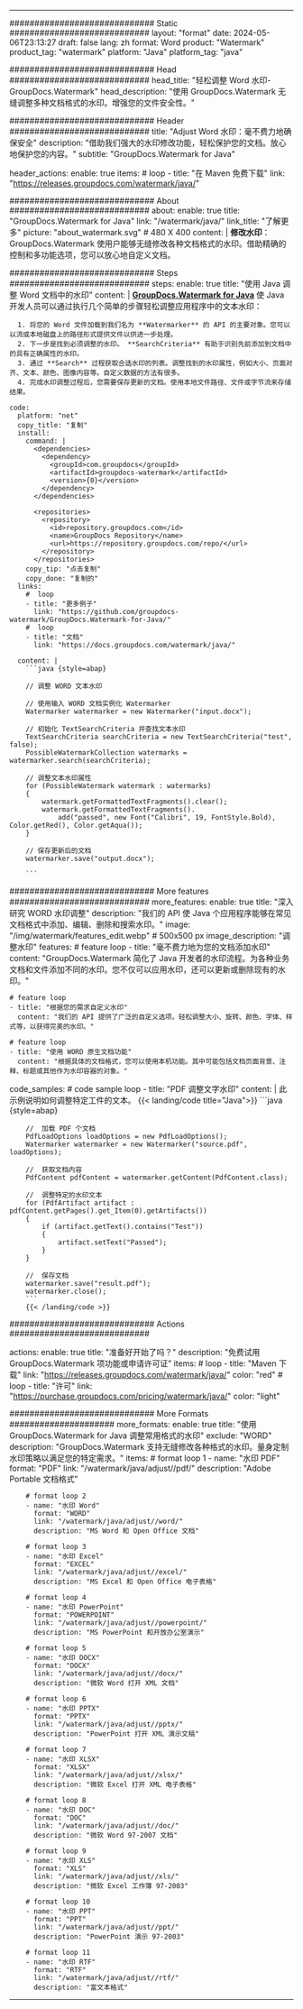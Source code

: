 
---
############################# Static ############################
layout: "format"
date:  2024-05-06T23:13:27
draft: false
lang: zh
format: Word
product: "Watermark"
product_tag: "watermark"
platform: "Java"
platform_tag: "java"

############################# Head ############################
head_title: "轻松调整 Word 水印-GroupDocs.Watermark"
head_description: "使用 GroupDocs.Watermark 无缝调整多种文档格式的水印。增强您的文件安全性。"

############################# Header ############################
title: "Adjust Word 水印：毫不费力地确保安全" 
description: "借助我们强大的水印修改功能，轻松保护您的文档。放心地保护您的内容。"
subtitle: "GroupDocs.Watermark for Java" 

header_actions:
  enable: true
  items:
    #  loop
    - title: "在 Maven 免费下载"
      link: "https://releases.groupdocs.com/watermark/java/"
      
############################# About ############################
about:
    enable: true
    title: "GroupDocs.Watermark for Java"
    link: "/watermark/java/"
    link_title: "了解更多"
    picture: "about_watermark.svg" # 480 X 400
    content: |
       **修改水印**：GroupDocs.Watermark 使用户能够无缝修改各种文档格式的水印。借助精确的控制和多功能选项，您可以放心地自定义文档。

############################# Steps ############################
steps:
    enable: true
    title: "使用 Java 调整 Word 文档中的水印"
    content: |
      **[GroupDocs.Watermark for Java](https://products.groupdocs.com/watermark/java/)** 使 Java 开发人员可以通过执行几个简单的步骤轻松调整应用程序中的文本水印：
      
      1. 将您的 Word 文件加载到我们名为 **Watermarker** 的 API 的主要对象。您可以以流或本地磁盘上的路径形式提供文件以供进一步处理。
      2. 下一步是找到必须调整的水印。 **SearchCriteria** 有助于识别先前添加到文档中的具有正确属性的水印。
      3. 通过 **Search** 过程获取合适水印的列表。调整找到的水印属性，例如大小、页面对齐、文本、颜色、图像内容等。自定义数据的方法有很多。
      4. 完成水印调整过程后，您需要保存更新的文档。使用本地文件路径、文件或字节流来存储结果。
   
    code:
      platform: "net"
      copy_title: "复制"
      install:
        command: |
          <dependencies>
            <dependency>
              <groupId>com.groupdocs</groupId>
              <artifactId>groupdocs-watermark</artifactId>
              <version>{0}</version>
            </dependency>
          </dependencies>

          <repositories>
            <repository>
              <id>repository.groupdocs.com</id>
              <name>GroupDocs Repository</name>
              <url>https://repository.groupdocs.com/repo/</url>
            </repository>
          </repositories>
        copy_tip: "点击复制"
        copy_done: "复制的"
      links:
        #  loop
        - title: "更多例子"
          link: "https://github.com/groupdocs-watermark/GroupDocs.Watermark-for-Java/"
        #  loop
        - title: "文档"
          link: "https://docs.groupdocs.com/watermark/java/"
          
      content: |
        ```java {style=abap}

        // 调整 WORD 文本水印

        // 使用输入 WORD 文档实例化 Watermarker
        Watermarker watermarker = new Watermarker("input.docx");

        // 初始化 TextSearchCriteria 并查找文本水印
        TextSearchCriteria searchCriteria = new TextSearchCriteria("test", false);
        PossibleWatermarkCollection watermarks = watermarker.search(searchCriteria);
        
        // 调整文本水印属性
        for (PossibleWatermark watermark : watermarks)
        {
            watermark.getFormattedTextFragments().clear();
            watermark.getFormattedTextFragments().
                add("passed", new Font("Calibri", 19, FontStyle.Bold), Color.getRed(), Color.getAqua());
        }

        // 保存更新后的文档
        watermarker.save("output.docx");
        
        ```            
        
############################# More features ############################
more_features:
  enable: true
  title: "深入研究 WORD 水印调整"
  description: "我们的 API 使 Java 个应用程序能够在常见文档格式中添加、编辑、删除和搜索水印。"
  image: "/img/watermark/features_edit.webp" # 500x500 px
  image_description: "调整水印"
  features:
    # feature loop
    - title: "毫不费力地为您的文档添加水印"
      content: "GroupDocs.Watermark 简化了 Java 开发者的水印流程。为各种业务文档和文件添加不同的水印。您不仅可以应用水印，还可以更新或删除现有的水印。"

    # feature loop
    - title: "根据您的需求自定义水印"
      content: "我们的 API 提供了广泛的自定义选项。轻松调整大小、旋转、颜色、字体、样式等，以获得完美的水印。"

    # feature loop
    - title: "使用 WORD 原生文档功能"
      content: "根据具体的文档格式，您可以使用本机功能。其中可能包括文档页面背景、注释、标题或其他作为水印容器的对象。"
      
  code_samples:
    # code sample loop
    - title: "PDF 调整文字水印"
      content: |
        此示例说明如何调整特定工件的文本。
        {{< landing/code title="Java">}}
        ```java {style=abap}
        
        //  加载 PDF 个文档
        PdfLoadOptions loadOptions = new PdfLoadOptions();
        Watermarker watermarker = new Watermarker("source.pdf", loadOptions);

        //  获取文档内容
        PdfContent pdfContent = watermarker.getContent(PdfContent.class);

        //  调整特定的水印文本
        for (PdfArtifact artifact : pdfContent.getPages().get_Item(0).getArtifacts())
        {
            if (artifact.getText().contains("Test"))
            {
                artifact.setText("Passed");
            }
        }

        //  保存文档
        watermarker.save("result.pdf");
        watermarker.close();
        ```
        {{< /landing/code >}}


############################# Actions ############################

actions:
  enable: true
  title: "准备好开始了吗？"
  description: "免费试用 GroupDocs.Watermark 项功能或申请许可证"
  items:
    #  loop
    - title: "Maven 下载"
      link: "https://releases.groupdocs.com/watermark/java/"
      color: "red"
        #  loop
    - title: "许可"
      link: "https://purchase.groupdocs.com/pricing/watermark/java/"
      color: "light"


############################# More Formats #####################
more_formats:
    enable: true
    title: "使用 GroupDocs.Watermark for Java 调整常用格式的水印"
    exclude: "WORD"
    description: "GroupDocs.Watermark 支持无缝修改各种格式的水印。量身定制水印策略以满足您的特定需求。"
    items: 
        # format loop 1
        - name: "水印 PDF"
          format: "PDF"
          link: "/watermark/java/adjust//pdf/"
          description: "Adobe Portable 文档格式"

        # format loop 2
        - name: "水印 Word"
          format: "WORD"
          link: "/watermark/java/adjust//word/"
          description: "MS Word 和 Open Office 文档"
          
        # format loop 3
        - name: "水印 Excel"
          format: "EXCEL"
          link: "/watermark/java/adjust//excel/"
          description: "MS Excel 和 Open Office 电子表格"

        # format loop 4
        - name: "水印 PowerPoint"
          format: "POWERPOINT"
          link: "/watermark/java/adjust//powerpoint/"
          description: "MS PowerPoint 和开放办公室演示"

        # format loop 5
        - name: "水印 DOCX"
          format: "DOCX"
          link: "/watermark/java/adjust//docx/"
          description: "微软 Word 打开 XML 文档"
          
        # format loop 6
        - name: "水印 PPTX"
          format: "PPTX"
          link: "/watermark/java/adjust//pptx/"
          description: "PowerPoint 打开 XML 演示文稿"
          
        # format loop 7
        - name: "水印 XLSX"
          format: "XLSX"
          link: "/watermark/java/adjust//xlsx/"
          description: "微软 Excel 打开 XML 电子表格"

        # format loop 8
        - name: "水印 DOC"
          format: "DOC"
          link: "/watermark/java/adjust//doc/"
          description: "微软 Word 97-2007 文档"

        # format loop 9
        - name: "水印 XLS"
          format: "XLS"
          link: "/watermark/java/adjust//xls/"
          description: "微软 Excel 工作簿 97-2003"

        # format loop 10
        - name: "水印 PPT"
          format: "PPT"
          link: "/watermark/java/adjust//ppt/"
          description: "PowerPoint 演示 97-2003"

        # format loop 11
        - name: "水印 RTF"
          format: "RTF"
          link: "/watermark/java/adjust//rtf/"
          description: "富文本格式"

---